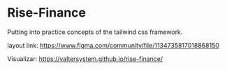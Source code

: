 # Rise-Finance
Putting into practice concepts of the tailwind css framework.

layout link: https://www.figma.com/community/file/1134735817018868150

Visualizar: https://valtersystem.github.io/rise-finance/
